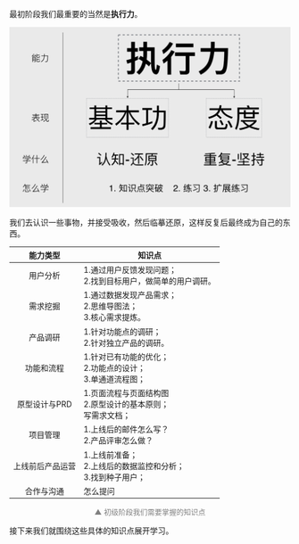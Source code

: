 最初阶段我们最重要的当然是**执行力**。

![](./03_01.png)

我们去认识一些事物，并接受吸收，然后临摹还原，这样反复后最终成为自己的东西。

能力类型|<center>知识点<center/>
:-:|:-
用户分析|1.通过用户反馈发现问题；<br/>2.找到目标用户，做简单的用户调研。
需求挖掘|1.通过数据发现产品需求；<br/>2.思维导图法；<br/>3.核心需求提炼。
产品调研|1.针对功能点的调研；<br/>2.针对独立产品的调研。
功能和流程|1.针对已有功能的优化；<br/>2.功能点的设计；<br/>3.单通道流程图；
原型设计与PRD|1.页面流程与页面结构图<br/>2.原型设计的基本原则；<br/>写需求文档；
项目管理|1.上线后的邮件怎么写？<br/>2.产品评审怎么做？
上线前后产品运营|1.上线前准备；<br/>2.上线后的数据监控和分析；<br/>3.找到种子用户；
合作与沟通|怎么提问

<div style="font-size:13px;color:gray;text-align:center">▲ 初级阶段我们需要掌握的知识点</div>

接下来我们就围绕这些具体的知识点展开学习。